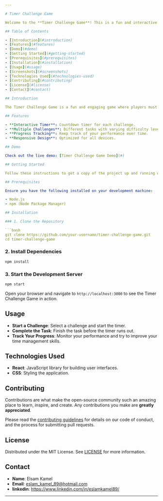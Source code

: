 ```yaml
---

# Timer Challenge Game

Welcome to the **Timer Challenge Game**! This is a fun and interactive game built with React, designed to test and improve your time management skills.

## Table of Contents

- [Introduction](#introduction)
- [Features](#features)
- [Demo](#demo)
- [Getting Started](#getting-started)
- [Prerequisites](#prerequisites)
- [Installation](#installation)
- [Usage](#usage)
- [Screenshots](#screenshots)
- [Technologies Used](#technologies-used)
- [Contributing](#contributing)
- [License](#license)
- [Contact](#contact)

## Introduction

The Timer Challenge Game is a fun and engaging game where players must complete tasks within a given time frame. The game is built using React, offering a seamless and interactive user experience. Challenge yourself or compete with friends to see who can manage their time most effectively!

## Features

- **Interactive Timer**: Countdown timer for each challenge.
- **Multiple Challenges**: Different tasks with varying difficulty levels.
- **Progress Tracking**: Keep track of your performance over time.
- **Responsive Design**: Optimized for all devices.

## Demo

Check out the live demo: [Timer Challenge Game Demo](#)

## Getting Started

Follow these instructions to get a copy of the project up and running on your local machine.

## Prerequisites

Ensure you have the following installed on your development machine:

- Node.js
- npm (Node Package Manager)

## Installation

### 1. Clone the Repository

```bash
git clone https://github.com/your-username/timer-challenge-game.git
cd timer-challenge-game
```

### 2. Install Dependencies

```bash
npm install
```

### 3. Start the Development Server

```bash
npm start
```

Open your browser and navigate to `http://localhost:3000` to see the Timer Challenge Game in action.

## Usage

- **Start a Challenge**: Select a challenge and start the timer.
- **Complete the Task**: Finish the task before the timer runs out.
- **Track Your Progress**: Monitor your performance and try to improve your time management skills.



## Technologies Used

- **React**: JavaScript library for building user interfaces.
- **CSS**: Styling the application.

## Contributing

Contributions are what make the open-source community such an amazing place to learn, inspire, and create. Any contributions you make are **greatly appreciated**.

Please read the [contributing guidelines](CONTRIBUTING.md) for details on our code of conduct, and the process for submitting pull requests.

## License

Distributed under the MIT License. See [LICENSE](LICENSE) for more information.

## Contact

- **Name**: Elsam Kamel
- **Email**: eslam_kamel_89@hotmail.com
- **linkedin**: https://www.linkedin.com/in/eslamkamel89/

---
```

